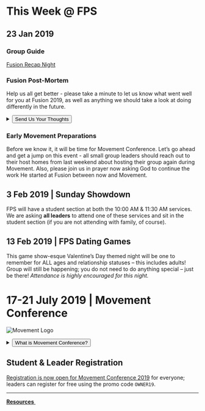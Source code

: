 # This Week @ FPS

## 23 Jan 2019  

### Group Guide  
[Fusion Recap Night](guide.html)  

### Fusion Post-Mortem  
Help us all get better - please take a minute to let us know what went well for you at Fusion 2019, as well as anything we should take a look at doing differently in the future.  

<details>
<summary><button type="button" class="btn btn-default btn-sm">Send Us Your Thoughts</button></summary>
<form name="Fusion-2019-Hotwash" netlify>
  <br>Name: <input type="text" name="Leader"><br><br>
  I lead
  <select name="Grade">
    <option value="6th Grade">6th</option>
    <option value="7th Grade">7th</option>
    <option value="8th Grade">8th</option>
    <option value="9th Grade">9th</option>
    <option value="10th Grade">10th</option>
    <option value="11th Grade">11th</option>
    <option value="12th Grade">12th</option>
  </select>
  Grade
  <select name="Gender">
    <option value="Guys">Guys</option>
    <option value="Gals">Gals</option>
  </select><br><br>
  Contact Preference (in case clarification is needed): <br>
  <input type="radio" name="SendBy" value="Email"> Email: <input type="email" name="Address"><br>
  <input type="radio" name="SendBy" value="Text"> Text Message: <input type="tel" name="Number" pattern="[0-9]{3}-[0-9]{3}-[0-9]{4}"> <i>Format: 123-456-7890</i><br><br>
  What Went Well:<br>
  <textarea name="WWW"></textarea><br>
  Take a Look At:<br>
  <textarea name="TALA"></textarea><br><br>
  <div netlify-recaptcha></div><br>
  <button type="submit">Send Now</button>
</form>
</details>

### Early Movement Preparations  
Before we know it, it will be time for Movement Conference. Let’s go ahead and get a jump on this event - all small group leaders should reach out to their host homes from last weekend about hosting their group again during Movement. Also, please join us in prayer now asking God to continue the work He started at Fusion between now and Movement.  

## 3 Feb 2019 | Sunday Showdown  
FPS will have a student section at both the 10:00 AM & 11:30 AM services. We are asking **all leaders** to attend one of these services and sit in the student section (if you are not attending with family, of course).  

## 13 Feb 2019 | FPS Dating Games  
This game show-esque Valentine’s Day themed night will be one to remember for ALL ages and relationship statuses – this includes adults! Group will still be happening; you do not need to do anything special – just be there! *Attendance is highly encouraged for this night.*

<!-- set class to 'btn-primary' to make it blue & 'btn-danger' to make it red -->
<!--
<a class="btn btn-primary btn-block" href="#17-21-july-2019-movement-conference" role="button"><span id="MyTimer"></span> until the Movement begins - are you ready?</a>
-->

# 17-21 July 2019 | Movement Conference  
![Movement Logo](https://d16gqslxckkrrx.cloudfront.net/resized/480/images/events/movement-conference-2019-tall.jpg "Movement 2019 Logo")
<details>
  <summary><button type="button" class="btn btn-default btn-xs">What is Movement Conference?</button></summary>
  <h4>Movement is a three day conference where students from across the state of Tennessee are encouraged and inspired to join the movement and take it back to their schools and communities. Students will experience incredible worship and music, be inspired by world-class communicators, and have a ton of fun with hundreds of other students. An awakening is coming to our nation, and we believe it will start right here, right now - will you join the Movement?</h4>
</details>  

## Student & Leader Registration
[Registration is now open for Movement Conference 2019](https://movementconf.com/) for everyone; leaders can register for free using the promo code `OWNER19`.

<!--
# Jan 2020 | Fusion Weekend
<details>
  <summary><button type="button" class="btn btn-default btn-xs">What is Fusion Weekend?</button></summary>
  <h4>Fusion is an overnight weekend retreat that begins on Friday evening and ends on Sunday afternoon. Leaders and students will stay in a local host home for fellowship, small group time, meals, and some sleep each night. Music, worship, speaker messages, and just-for-fun events are experienced Friday night and throughout the day Saturday. The weekend closes out on Sunday at your local Faith Promise campus.</h4>
</details>
More information about Fusion 2020 will be posted soon.    
-->

<!--End of Markdown Content-->
<script src="scripts.js"></script>

<!--Bottom Page Nav Buttons-->
<hr>
<a class="btn btn-default btn-sm" href="/resources" role="button"><b>Resources</b>&nbsp;<i class="fa fa-arrow-right"></i></a>
